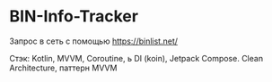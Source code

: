 # BIN-Info-Tracker

Запрос в сеть с помощью https://binlist.net/ 

Стэк:
Kotlin, MVVM, Coroutine, ь DI (koin), Jetpack Compose.  Clean Architecture, паттерн MVVM
